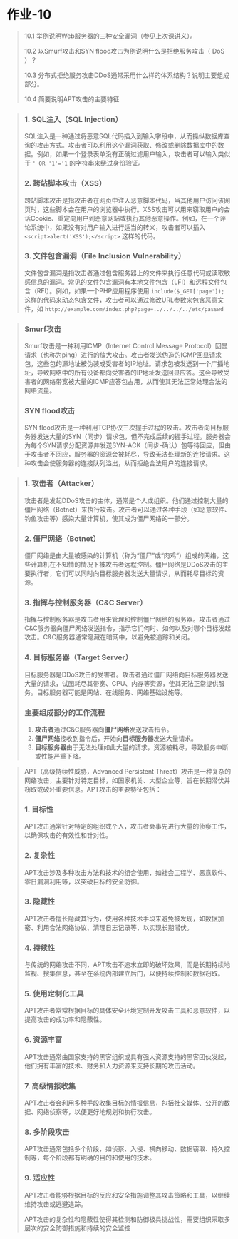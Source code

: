 #  作业-10

>   10.1 举例说明Web服务器的三种安全漏洞（参见上次课讲义）。
>
>   10.2 以Smurf攻击和SYN flood攻击为例说明什么是拒绝服务攻击（ DoS ）？
>
>   10.3 分布式拒绝服务攻击DDoS通常采用什么样的体系结构？说明主要组成部分。
>
>   10.4 简要说明APT攻击的主要特征

>   ### 1. SQL注入（SQL Injection）
>
>   SQL注入是一种通过将恶意SQL代码插入到输入字段中，从而操纵数据库查询的攻击方式。攻击者可以利用这个漏洞获取、修改或删除数据库中的数据。例如，如果一个登录表单没有正确过滤用户输入，攻击者可以输入类似于 `' OR '1'='1` 的字符串来绕过身份验证。
>
>   ### 2. 跨站脚本攻击（XSS）
>
>   跨站脚本攻击是指攻击者在网页中注入恶意脚本代码，当其他用户访问该网页时，这些脚本会在用户的浏览器中执行。XSS攻击可以用来窃取用户的会话Cookie、重定向用户到恶意网站或执行其他恶意操作。例如，在一个评论系统中，如果没有对用户输入进行适当的转义，攻击者可以插入 `<script>alert('XSS');</script>` 这样的代码。
>
>   ### 3. 文件包含漏洞（File Inclusion Vulnerability）
>
>   文件包含漏洞是指攻击者通过包含服务器上的文件来执行任意代码或读取敏感信息的漏洞。常见的文件包含漏洞有本地文件包含（LFI）和远程文件包含（RFI）。例如，如果一个PHP应用程序使用 `include($_GET['page']);` 这样的代码来动态包含文件，攻击者可以通过修改URL参数来包含恶意文件，如 `http://example.com/index.php?page=../../../../etc/passwd`

>   ### Smurf攻击
>
>   Smurf攻击是一种利用ICMP（Internet Control Message Protocol）回显请求（也称为ping）进行的放大攻击。攻击者发送伪造的ICMP回显请求包，这些包的源地址被伪装成受害者的IP地址。请求包被发送到一个广播地址，导致网络中的所有设备都向受害者的IP地址发送回显应答。这会导致受害者的网络带宽被大量的ICMP应答包占用，从而使其无法正常处理合法的网络流量。
>
>   ### SYN flood攻击
>
>   SYN flood攻击是一种利用TCP协议三次握手过程的攻击。攻击者向目标服务器发送大量的SYN（同步）请求包，但不完成后续的握手过程。服务器会为每个SYN请求分配资源并发送SYN-ACK（同步-确认）包等待回应，但由于攻击者不回应，服务器的资源会被耗尽，导致无法处理新的连接请求。这种攻击会使服务器的连接队列溢出，从而拒绝合法用户的连接请求。

>   ### 1. 攻击者（Attacker）
>
>   攻击者是发起DDoS攻击的主体，通常是个人或组织。他们通过控制大量的僵尸网络（Botnet）来执行攻击。攻击者可以通过各种手段（如恶意软件、钓鱼攻击等）感染大量计算机，使其成为僵尸网络的一部分。
>
>   ### 2. 僵尸网络（Botnet）
>
>   僵尸网络是由大量被感染的计算机（称为“僵尸”或“肉鸡”）组成的网络，这些计算机在不知情的情况下被攻击者远程控制。僵尸网络是DDoS攻击的主要执行者，它们可以同时向目标服务器发送大量请求，从而耗尽目标的资源。
>
>   ### 3. 指挥与控制服务器（C&C Server）
>
>   指挥与控制服务器是攻击者用来管理和控制僵尸网络的服务器。攻击者通过C&C服务器向僵尸网络发送指令，指示它们何时、如何以及对哪个目标发起攻击。C&C服务器通常隐藏在暗网中，以避免被追踪和关闭。
>
>   ### 4. 目标服务器（Target Server）
>
>   目标服务器是DDoS攻击的受害者。攻击者通过僵尸网络向目标服务器发送大量的请求，试图耗尽其带宽、CPU、内存等资源，使其无法正常提供服务。目标服务器可能是网站、在线服务、网络基础设施等。
>
>   ### 主要组成部分的工作流程
>
>   1.  **攻击者**通过C&C服务器向**僵尸网络**发送攻击指令。
>   2.  **僵尸网络**接收到指令后，开始向**目标服务器**发送大量请求。
>   3.  **目标服务器**由于无法处理如此大量的请求，资源被耗尽，导致服务中断或性能严重下降。

>   APT（高级持续性威胁，Advanced Persistent Threat）攻击是一种复杂的网络攻击，主要针对特定目标，如国家机关、大型企业等，旨在长期潜伏并窃取或破坏重要信息。APT攻击的主要特征包括：
>
>   ### 1. 目标性
>
>   APT攻击通常针对特定的组织或个人，攻击者会事先进行大量的侦察工作，以确保攻击的有效性和针对性。
>
>   ### 2. 复杂性
>
>   APT攻击涉及多种攻击方法和技术的组合使用，如社会工程学、恶意软件、零日漏洞利用等，以突破目标的安全防御。
>
>   ### 3. 隐藏性
>
>   APT攻击者擅长隐藏其行为，使用各种技术手段来避免被发现，如数据加密、利用合法网络协议、清理日志记录等，以实现长期潜伏。
>
>   ### 4. 持续性
>
>   与传统的网络攻击不同，APT攻击不追求立即的破坏效果，而是长期持续地监视、搜集信息，甚至在系统内部建立后门，以便持续控制和数据窃取。
>
>   ### 5. 使用定制化工具
>
>   APT攻击者常常根据目标的具体安全环境定制开发攻击工具和恶意软件，以提高攻击的成功率和隐蔽性。
>
>   ### 6. 资源丰富
>
>   APT攻击通常由国家支持的黑客组织或具有强大资源支持的黑客团伙发起，他们拥有丰富的技术、财务和人力资源来支持长期的攻击活动。
>
>   ### 7. 高级情报收集
>
>   APT攻击者会利用多种手段收集目标的情报信息，包括社交媒体、公开的数据、网络侦察等，以便更好地规划和执行攻击。
>
>   ### 8. 多阶段攻击
>
>   APT攻击通常包括多个阶段，如侦察、入侵、横向移动、数据窃取、持久控制等，每个阶段都有明确的目的和使用的技术。
>
>   ### 9. 适应性
>
>   APT攻击者能够根据目标的反应和安全措施调整其攻击策略和工具，以继续维持攻击或逃避追踪。
>
>   APT攻击的复杂性和隐蔽性使得其检测和防御极具挑战性，需要组织采取多层次的安全防御措施和持续的安全监控